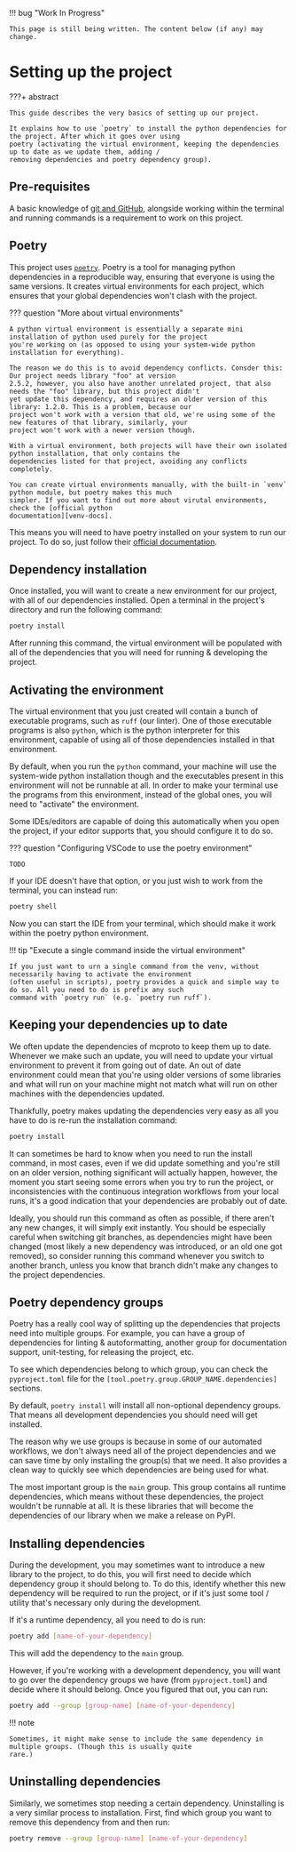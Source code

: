 !!! bug "Work In Progress"

    This page is still being written. The content below (if any) may change.

# Setting up the project

???+ abstract

    This guide describes the very basics of setting up our project.

    It explains how to use `poetry` to install the python dependencies for the project. After which it goes over using
    poetry (activating the virtual environment, keeping the dependencies up to date as we update them, adding /
    removing dependencies and poetry dependency group).

## Pre-requisites

A basic knowledge of [git and GitHub][git-and-github], alongside working within the terminal and running commands is a
requirement to work on this project.

[git-and-github]: https://docs.github.com/en/get-started/start-your-journey/about-github-and-git

## Poetry

This project uses [`poetry`](https://python-poetry.org/docs/). Poetry is a tool for managing python dependencies in a
reproducible way, ensuring that everyone is using the same versions. It creates virtual environments for each project,
which ensures that your global dependencies won't clash with the project.

??? question "More about virtual environments"

    A python virtual environment is essentially a separate mini installation of python used purely for the project
    you're working on (as opposed to using your system-wide python installation for everything).

    The reason we do this is to avoid dependency conflicts. Consder this: Our project needs library "foo" at version
    2.5.2, however, you also have another unrelated project, that also needs the "foo" library, but this project didn't
    yet update this dependency, and requires an older version of this library: 1.2.0. This is a problem, because our
    project won't work with a version that old, we're using some of the new features of that library, similarly, your
    project won't work with a newer version though.

    With a virtual environment, both projects will have their own isolated python installation, that only contains the
    dependencies listed for that project, avoiding any conflicts completely.

    You can create virtual environments manually, with the built-in `venv` python module, but poetry makes this much
    simpler. If you want to find out more about virutal environments, check the [official python
    documentation][venv-docs].

[venv-docs]: https://docs.python.org/3/library/venv.html

This means you will need to have poetry installed on your system to run our project. To do so, just follow their
[official documentation](https://python-poetry.org/docs/#installation).

## Dependency installation

Once installed, you will want to create a new environment for our project, with all of our dependencies installed. Open
a terminal in the project's directory and run the following command:

```bash
poetry install
```

After running this command, the virtual environment will be populated with all of the dependencies that you will need
for running & developing the project.

## Activating the environment

The virtual environment that you just created will contain a bunch of executable programs, such as `ruff` (our linter).
One of those executable programs is also `python`, which is the python interpreter for this environment, capable of
using all of those dependencies installed in that environment.

By default, when you run the `python` command, your machine will use the system-wide python installation though and the
executables present in this environment will not be runnable at all. In order to make your terminal use the programs
from this environment, instead of the global ones, you will need to "activate" the environment.

Some IDEs/editors are capable of doing this automatically when you open the project, if your editor supports that, you
should configure it to do so.

??? question "Configuring VSCode to use the poetry environment"

    TODO

If your IDE doesn't have that option, or you just wish to work from the terminal, you can instead run:

```bash
poetry shell
```

Now you can start the IDE from your terminal, which should make it work within the poetry python environment.

!!! tip "Execute a single command inside the virtual environment"

    If you just want to urn a single command from the venv, without necessarily having to activate the environment
    (often useful in scripts), poetry provides a quick and simple way to do so. All you need to do is prefix any such
    command with `poetry run` (e.g. `poetry run ruff`).

## Keeping your dependencies up to date

We often update the dependencies of mcproto to keep them up to date. Whenever we make such an update, you will need to
update your virtual environment to prevent it from going out of date. An out of date environment could mean that you're
using older versions of some libraries and what will run on your machine might not match what will run on other
machines with the dependencies updated.

Thankfully, poetry makes updating the dependencies very easy as all you have to do is re-run the installation command:

```bash
poetry install
```

It can sometimes be hard to know when you need to run the install command, in most cases, even if we did update
something and you're still on an older version, nothing significant will actually happen, however, the moment you start
seeing some errors when you try to run the project, or inconsistencies with the continuous integration workflows from
your local runs, it's a good indication that your dependencies are probably out of date.

Ideally, you should run this command as often as possible, if there aren't any new changes, it will simply exit
instantly. You should be especially careful when switching git branches, as dependencies might have been changed (most
likely a new dependency was introduced, or an old one got removed), so consider running this command whenever you
switch to another branch, unless you know that branch didn't make any changes to the project dependencies.

## Poetry dependency groups

Poetry has a really cool way of splitting up the dependencies that projects need into multiple groups. For example, you
can have a group of dependencies for linting & autoformatting, another group for documentation support, unit-testing,
for releasing the project, etc.

To see which dependencies belong to which group, you can check the `pyproject.toml` file for the
`[tool.poetry.group.GROUP_NAME.dependencies]` sections.

By default, `poetry install` will install all non-optional dependency groups. That means all development
dependencies you should need will get installed.

The reason why we use groups is because in some of our automated workflows, we don't always need all of the project
dependencies and we can save time by only installing the group(s) that we need. It also provides a clean way to quickly
see which dependencies are being used for what.

The most important group is the `main` group. This group contains all runtime dependencies, which means without these
dependencies, the project wouldn't be runnable at all. It is these libraries that will become the dependencies of our
library when we make a release on PyPI.

## Installing dependencies

During the development, you may sometimes want to introduce a new library to the project, to do this, you will first
need to decide which dependency group it should belong to. To do this, identify whether this new dependency will be
required to run the project, or if it's just some tool / utility that's necessary only during the development.

If it's a runtime dependency, all you need to do is run:

```bash
poetry add [name-of-your-dependency]
```

This will add the dependency to the `main` group.

However, if you're working with a development dependency, you will want to go over the dependency groups we have (from
`pyproject.toml`) and decide where it should belong. Once you figured that out, you can run:

```bash
poetry add --group [group-name] [name-of-your-dependency]
```

!!! note

    Sometimes, it might make sense to include the same dependency in multiple groups. (Though this is usually quite
    rare.)

## Uninstalling dependencies

Similarly, we sometimes stop needing a certain dependency. Uninstalling is a very similar process to installation.
First, find which group you want to remove this dependency from and then run:

```bash
poetry remove --group [group-name] [name-of-your-dependency]
```
